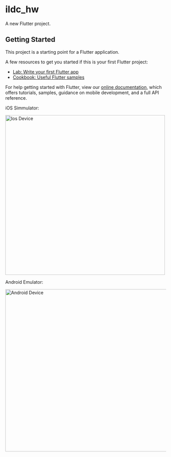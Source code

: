 # ildc_hw

A new Flutter project.

## Getting Started

This project is a starting point for a Flutter application.

A few resources to get you started if this is your first Flutter project:

- [Lab: Write your first Flutter app](https://flutter.dev/docs/get-started/codelab)
- [Cookbook: Useful Flutter samples](https://flutter.dev/docs/cookbook)

For help getting started with Flutter, view our
[online documentation](https://flutter.dev/docs), which offers tutorials,
samples, guidance on mobile development, and a full API reference.

iOS Simmulator: 

<img width="500" alt="Ios Device" src="https://user-images.githubusercontent.com/63531297/133941948-7e28466f-91e9-4742-9ee5-b17fef4faa93.png">

Android Emulator:

<img width="508" alt="Android Device" src="https://user-images.githubusercontent.com/63531297/133941968-674d3e23-cf9a-4b84-a369-66ddf37e3f5c.png">
